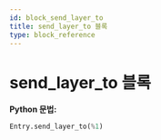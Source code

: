 ```yaml
---
id: block_send_layer_to
title: send_layer_to 블록
type: block_reference
---
```


# send_layer_to 블록

**Python 문법:**
```python
Entry.send_layer_to(%1)
```

